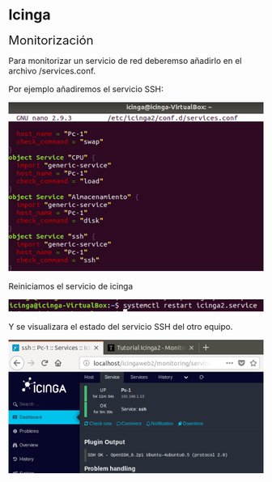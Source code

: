 # Icinga
<font size=5>Monitorización</font>

<font size=3>

Para monitorizar un servicio de red deberemso añadirlo en el archivo /services.conf. 

Por ejemplo añadiremos el servicio SSH:


![1](./imagenes/55.png)

Reiniciamos el servicio de icinga

![1](./imagenes/52.png)

Y se visualizara el estado del servicio SSH del otro equipo.

![1](./imagenes/56.png)


</font>